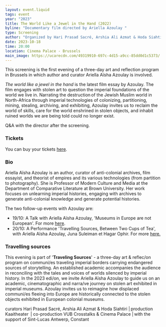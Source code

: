 ```yaml
---
layout: event.liquid
tags: event
year: "2023"
title: The World Like a Jewel in the Hand (2022)
byline: "Documentary film directed by Ariella Azoulay "
type: Screening
author: "Organized by Hari Prasad Sacré, Arshia Ali Azmat & Hoda Siahtiri "
date: 2023-10-18
time: 20:00
location: Cinema Palace - Brussels
main_image: https://ucarecdn.com/49319910-697c-4d15-a9cc-85dd0d1c5373/
---
```

This screening is the first evening of a three-day art and reflection program in Brussels in which author and curator Ariella Aïsha Azoulay is involved. 

*The world like a jewel in the hand* is the latest film essay by Azoulay. The film engages with stolen art to question the imperial foundations of the world we live in. Narrating the destruction of the Jewish Muslim world in North-Africa through imperial technologies of colonizing, partitioning, mining, stealing, archiving, and exhibiting, Azoulay invites us to reclaim the world of skills, care for the world enshrined in stolen objects, and inhabit ruined worlds we are being told could no longer exist. 

Q&A with the director after the screening.



### Tickets

You can buy your tickets [here](https://cinema-palace.be/en/events/special-event-world-jewel-hand-ariella-aisha-azoulay).

### Bio

Ariella Aïsha Azoulay is an author, curator of anti-colonial archives, film essayist, and theorist of empires and its various technologies (from partition to photography). She is Professor of Modern Culture and Media at the Department of Comparative Literature at Brown University. Her work focuses on unlearning imperial histories, engaging with archives to generate anti-colonial knowledge and generate potential histories.

The two follow-up events with Azoulay are:

* 19/10: A Talk with Ariella Aïsha Azoulay, 'Museums in Europe are not European'. For more [here](https://slarg.be/admin/#/collections/events/entries/2023-10-19-museums-in-europe-are-not-european%E2%80%AF-unlearning-together-at-their-thresholds).
* 20/10: A Performance 'Travelling Sources, Between Two Cups of Tea', with Ariella Aïsha Azoulay, Juna Suleiman et Hagar Ophir. For more [here.](https://slarg.be/admin/#/collections/events/entries/2023-10-20-traveling-sources-between-two-cups-of-tea) 

### Travelling sources

This evening is part of '**Traveling Sources**' - a three-day art & reflec/on program on communi/es traveling imperial borders carrying endangered sources of storytelling. An established academic accompanies the audience in reconciling with the tales and voices of worlds silenced by imperial history. In the 2023 edi/on, we invite Ariella Aïsha Azoulay to guide us on an academic, cinematographic and narra/ve journey on stolen art exhibited in imperial museums. Azoulay invites us to reimagine how displaced communi/es fleeing into Europe are historically connected to the stolen objects exhibited in European colonial museums. 

curators Hari Prasad Sacré, Arshia Ali Azmat & Hoda Siahtiri | production Kaaitheater  | co-production VUB Crosstalks & Cinema Palace | with the support of Sint-Lucas Antwerp, Constant